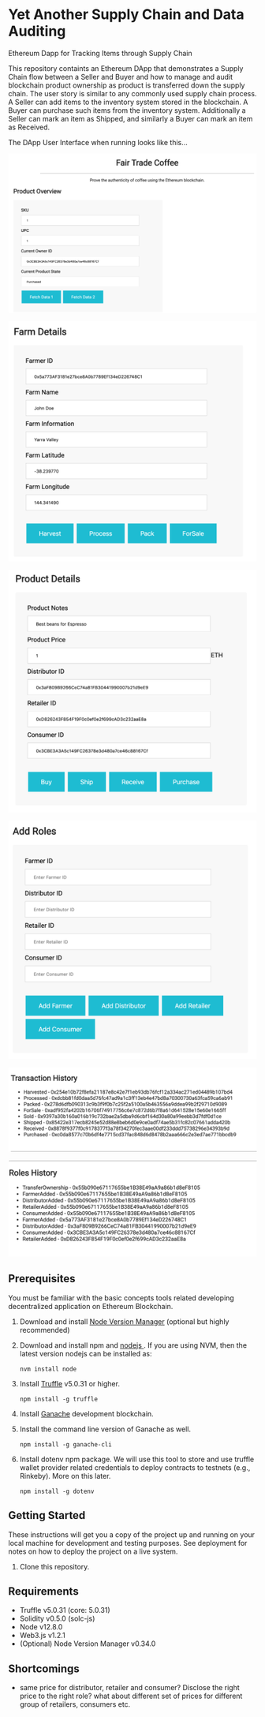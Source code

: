 # Yet Another Supply Chain and Data Auditing

Ethereum Dapp for Tracking Items through Supply Chain

This repository containts an Ethereum DApp that demonstrates a Supply Chain flow between a Seller and Buyer and how to manage and audit blockchain product ownership as product is transferred down the supply chain. The user story is similar to any commonly used supply chain process. A Seller can add items to the inventory system stored in the blockchain. A Buyer can purchase such items from the inventory system. Additionally a Seller can mark an item as Shipped, and similarly a Buyer can mark an item as Received.

The DApp User Interface when running looks like this...

![product overview](images/ftc_product_overview.png)

![farm details](images/ftc_farm_details.png)

![product details](images/ftc_product_details.png)

![product roles](images/ftc_roles_mgmt.png)

![transaction history](images/ftc_transaction_history.png)

![roles history](images/ftc_roles_history.png)

## Prerequisites

You must be familiar with the basic concepts tools related developing decentralized application on Ethereum
Blockchain.

1. Download and install [Node Version Manager]( https://github.com/nvm-sh/nvm#installation-and-update ) 
  (optional but highly recommended)

2. Download and install npm and [ nodejs ]( https://nodejs.org/en/ ). If you are using NVM, then 
  the latest version nodejs can be installed as: 
    ```
    nvm install node
    ```
3. Install [ Truffle](https://www.trufflesuite.com/docs/truffle/getting-started/installation ) v5.0.31 or higher.
    ```
    npm install -g truffle
    ```
4. Install [Ganache](https://www.trufflesuite.com/docs/ganache/quickstart)  development blockchain.

5. Install the command line version of Ganache as well.
    ```
    npm install -g ganache-cli
    ```

6. Install dotenv npm package. We will use this tool to store and use truffle wallet provider related credentials to deploy contracts to testnets (e.g., Rinkeby). More on this later.
    ```
    npm install -g dotenv
    ```


## Getting Started

These instructions will get you a copy of the project up and running on your local machine for development and testing purposes. See deployment for notes on how to deploy the project on a live system.

1. Clone this repository. 
    




## Requirements

* Truffle v5.0.31 (core: 5.0.31)
* Solidity v0.5.0 (solc-js)
* Node v12.8.0
* Web3.js v1.2.1
* (Optional) Node Version Manager v0.34.0



## Shortcomings
- same price for distributor, retailer and consumer? Disclose the right price to the right role? 
  what about different set of prices for different group of retailers, consumers etc.

